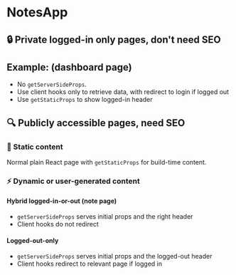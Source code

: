 # NotesApp

## 🔒 Private logged-in only pages, don't need SEO

## Example: (dashboard page)

- No `getServerSideProps`.
- Use client hooks only to retrieve data, with redirect to login if logged out
- Use `getStaticProps` to show logged-in header


## 🔍 Publicly accessible pages, need SEO

### 🗿 Static content

Normal plain React page with `getStaticProps` for build-time content.

### ⚡ Dynamic or user-generated content

#### Hybrid logged-in-or-out (note page)

- `getServerSideProps` serves initial props and the right header
- Client hooks do not redirect

#### Logged-out-only

- `getServerSideProps` serves initial props and the logged-out header
- Client hooks redirect to relevant page if logged in

